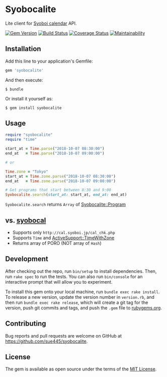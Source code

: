 # Syobocalite

Lite client for [Syoboi calendar](http://cal.syoboi.jp/) API.

[![Gem Version](https://badge.fury.io/rb/syobocalite.svg)](https://badge.fury.io/rb/syobocalite)
[![Build Status](https://github.com/sue445/syobocalite/workflows/test/badge.svg?branch=master)](https://github.com/sue445/syobocalite/actions?query=workflow%3Atest)
[![Coverage Status](https://coveralls.io/repos/github/sue445/syobocalite/badge.svg?branch=master)](https://coveralls.io/github/sue445/syobocalite?branch=master)
[![Maintainability](https://api.codeclimate.com/v1/badges/9f77793acf8d5c24886e/maintainability)](https://codeclimate.com/github/sue445/syobocalite/maintainability)

## Installation

Add this line to your application's Gemfile:

```ruby
gem 'syobocalite'
```

And then execute:

    $ bundle

Or install it yourself as:

    $ gem install syobocalite

## Usage

```ruby
require "syobocalite"
require "time"

start_at = Time.parse("2018-10-07 08:30:00")
end_at   = Time.parse("2018-10-07 09:00:00")

# or

Time.zone = "Tokyo"
start_at = Time.zone.parse("2018-10-07 08:30:00")
end_at   = Time.zone.parse("2018-10-07 09:00:00")

# Get programs that start between 8:30 and 9:00
Syobocalite.search(start_at: start_at, end_at: end_at)
```

`Syobocalite.search` returns `Array` of [Syobocalite::Program](lib/syobocalite/program.rb)

## vs. [syobocal](https://github.com/xmisao/syobocal)
* Supports only `http://cal.syoboi.jp/cal_chk.php`
* Supports `Time` and [ActiveSupport::TimeWithZone](https://api.rubyonrails.org/classes/ActiveSupport/TimeWithZone.html)
* Returns array of PORO (NOT array of `Hash`)

## Development

After checking out the repo, run `bin/setup` to install dependencies. Then, run `rake spec` to run the tests. You can also run `bin/console` for an interactive prompt that will allow you to experiment.

To install this gem onto your local machine, run `bundle exec rake install`. To release a new version, update the version number in `version.rb`, and then run `bundle exec rake release`, which will create a git tag for the version, push git commits and tags, and push the `.gem` file to [rubygems.org](https://rubygems.org).

## Contributing

Bug reports and pull requests are welcome on GitHub at https://github.com/sue445/syobocalite.

## License

The gem is available as open source under the terms of the [MIT License](https://opensource.org/licenses/MIT).

